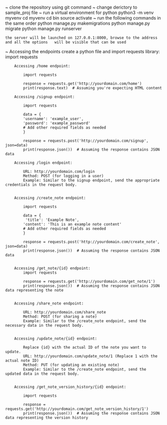 ~   clone the repository using git command
~   change derictory to sample_proj file
~   run a virtual environment for python
        python3 -m venv myvenv
        cd myvenv
        cd bin
        source activate
~   run the following commands in the same order
        python manage.py makemigrations
        python manage.py migrate
        python manage.py runserver

    the server will be launched on 127.0.0.1:8000, browse to the address and all the options   will be visible that can be used

~   Accessing the endpoints
        create a python file and import requests library:
            import requests
        
        Accessing /home endpoint:
            
            import requests

            response = requests.get('http://yourdomain.com/home')
            print(response.text)  # Assuming you're expecting HTML content
        
        Accessing /signup endpoint:
        
            import requests

            data = {
            'username': 'example_user',
            'password': 'example_password'
            # Add other required fields as needed
            }

            response = requests.post('http://yourdomain.com/signup', json=data)
            print(response.json())  # Assuming the response contains JSON data
        
        Accessing /login endpoint:

            URL: http://yourdomain.com/login
            Method: POST (for logging in a user)
            Example: Similar to the signup endpoint, send the appropriate credentials in the request body.
            
        
        Accessing /create_note endpoint:
            
            import requests

            data = {
             'title': 'Example Note',
            'content': 'This is an example note content'
            # Add other required fields as needed
            }

            response = requests.post('http://yourdomain.com/create_note', json=data)
            print(response.json())  # Assuming the response contains JSON data
            
        
        Accessing /get_note/{id} endpoint:
            import requests

            response = requests.get('http://yourdomain.com/get_note/1')
            print(response.json())  # Assuming the response contains JSON data representing the note
            
        
        Accessing /share_note endpoint:

            URL: http://yourdomain.com/share_note
            Method: POST (for sharing a note)
            Example: Similar to the /create_note endpoint, send the necessary data in the request body.
            
            
        Accessing /update_note/{id} endpoint:

            Replace {id} with the actual ID of the note you want to update.
            URL: http://yourdomain.com/update_note/1 (Replace 1 with the actual note ID)
            Method: PUT (for updating an existing note)
            Example: Similar to the /create_note endpoint, send the updated data in the request body.
            
            
        Accessing /get_note_version_history/{id} endpoint:
            
            import requests

            response = requests.get('http://yourdomain.com/get_note_version_history/1')
            print(response.json())  # Assuming the response contains JSON data representing the version history
